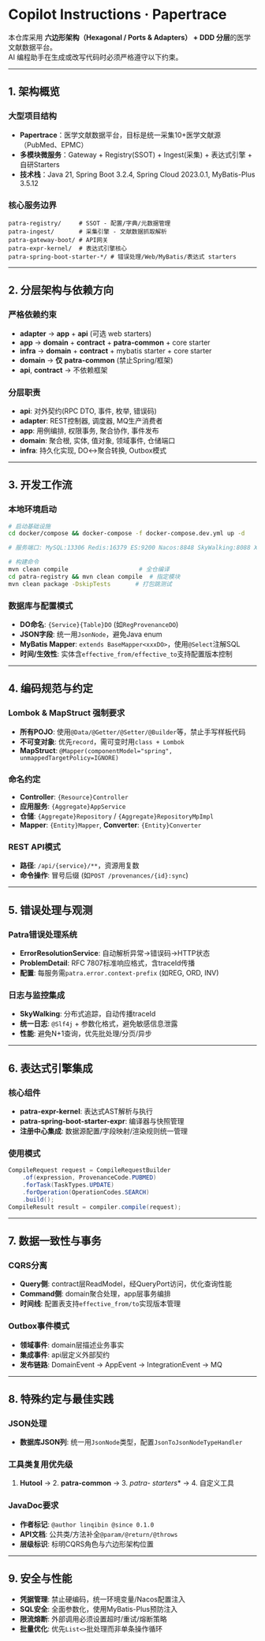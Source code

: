 # Copilot Instructions · Papertrace

本仓库采用 **六边形架构（Hexagonal / Ports & Adapters） + DDD 分层**的医学文献数据平台。  
AI 编程助手在生成或改写代码时必须严格遵守以下约束。

---

## 1. 架构概览

### 大型项目结构
- **Papertrace**：医学文献数据平台，目标是统一采集10+医学文献源（PubMed、EPMC）
- **多模块微服务**：Gateway + Registry(SSOT) + Ingest(采集) + 表达式引擎 + 自研Starters
- **技术栈**：Java 21, Spring Boot 3.2.4, Spring Cloud 2023.0.1, MyBatis-Plus 3.5.12

### 核心服务边界
```
patra-registry/     # SSOT - 配置/字典/元数据管理
patra-ingest/       # 采集引擎 - 文献数据抓取解析
patra-gateway-boot/ # API网关
patra-expr-kernel/  # 表达式引擎核心
patra-spring-boot-starter-*/ # 错误处理/Web/MyBatis/表达式 starters
```

---

## 2. 分层架构与依赖方向

### 严格依赖约束
- **adapter** → **app** + **api** (可选 web starters)
- **app** → **domain** + **contract** + **patra-common** + core starter  
- **infra** → **domain** + **contract** + mybatis starter + core starter
- **domain** → **仅** **patra-common** (禁止Spring/框架)
- **api**, **contract** → 不依赖框架

### 分层职责
- **api**: 对外契约(RPC DTO, 事件, 枚举, 错误码)
- **adapter**: REST控制器, 调度器, MQ生产消费者  
- **app**: 用例编排, 权限事务, 聚合协作, 事件发布
- **domain**: 聚合根, 实体, 值对象, 领域事件, 仓储端口
- **infra**: 持久化实现, DO↔聚合转换, Outbox模式

---

## 3. 开发工作流

### 本地环境启动
```bash
# 启动基础设施 
cd docker/compose && docker-compose -f docker-compose.dev.yml up -d

# 服务端口: MySQL:13306 Redis:16379 ES:9200 Nacos:8848 SkyWalking:8088 XXL-Job:7070

# 构建命令
mvn clean compile                    # 全仓编译  
cd patra-registry && mvn clean compile  # 指定模块
mvn clean package -DskipTests       # 打包跳测试
```

### 数据库与配置模式
- **DO命名**: `{Service}{Table}DO` (如`RegProvenanceDO`)
- **JSON字段**: 统一用`JsonNode`，避免Java enum
- **MyBatis Mapper**: `extends BaseMapper<xxxDO>`，使用`@Select`注解SQL
- **时间/生效性**: 实体含`effective_from/effective_to`支持配置版本控制

---

## 4. 编码规范与约定

### Lombok & MapStruct 强制要求
- **所有POJO**: 使用`@Data/@Getter/@Setter/@Builder`等，禁止手写样板代码
- **不可变对象**: 优先`record`，需可变时用`class + Lombok`
- **MapStruct**: `@Mapper(componentModel="spring", unmappedTargetPolicy=IGNORE)`

### 命名约定
- **Controller**: `{Resource}Controller`  
- **应用服务**: `{Aggregate}AppService`
- **仓储**: `{Aggregate}Repository` / `{Aggregate}RepositoryMpImpl`
- **Mapper**: `{Entity}Mapper`, **Converter**: `{Entity}Converter`

### REST API模式
- **路径**: `/api/{service}/**`，资源用复数
- **命令操作**: 冒号后缀 (如`POST /provenances/{id}:sync`)

---

## 5. 错误处理与观测

### Patra错误处理系统
- **ErrorResolutionService**: 自动解析异常→错误码→HTTP状态
- **ProblemDetail**: RFC 7807标准响应格式，含traceId传播
- **配置**: 每服务需`patra.error.context-prefix` (如REG, ORD, INV)

### 日志与监控集成
- **SkyWalking**: 分布式追踪，自动传播traceId
- **统一日志**: `@Slf4j` + 参数化格式，避免敏感信息泄露
- **性能**: 避免N+1查询，优先批处理/分页/异步

---

## 6. 表达式引擎集成

### 核心组件
- **patra-expr-kernel**: 表达式AST解析与执行
- **patra-spring-boot-starter-expr**: 编译器与快照管理
- **注册中心集成**: 数据源配置/字段映射/渲染规则统一管理

### 使用模式
```java
CompileRequest request = CompileRequestBuilder
    .of(expression, ProvenanceCode.PUBMED)
    .forTask(TaskTypes.UPDATE)  
    .forOperation(OperationCodes.SEARCH)
    .build();
CompileResult result = compiler.compile(request);
```

---

## 7. 数据一致性与事务

### CQRS分离
- **Query侧**: contract层ReadModel，经QueryPort访问，优化查询性能
- **Command侧**: domain聚合处理，app层事务编排
- **时间线**: 配置表支持`effective_from/to`实现版本管理

### Outbox事件模式
- **领域事件**: domain层描述业务事实
- **集成事件**: api层定义外部契约  
- **发布链路**: DomainEvent → AppEvent → IntegrationEvent → MQ

---

## 8. 特殊约定与最佳实践

### JSON处理
- **数据库JSON列**: 统一用`JsonNode`类型，配置`JsonToJsonNodeTypeHandler`

### 工具类复用优先级
1. **Hutool** → 2. **patra-common** → 3. **patra-* starters** → 4. 自定义工具

### JavaDoc要求
- **作者标记**: `@author linqibin @since 0.1.0`
- **API文档**: 公共类/方法补全`@param/@return/@throws`
- **层级标识**: 标明CQRS角色与六边形架构位置

---

## 9. 安全与性能
- **凭据管理**: 禁止硬编码，统一环境变量/Nacos配置注入
- **SQL安全**: 全面参数化，使用MyBatis-Plus预防注入
- **限流熔断**: 外部调用必须设置超时/重试/熔断策略
- **批量优化**: 优先`List<>`批处理而非单条操作循环
